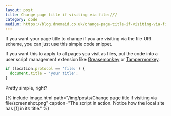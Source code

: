 ```yaml
---
layout: post
title: Change page title if visiting via file:///
category: code
medium: https://blog.dnomaid.co.uk/change-page-title-if-visiting-via-file-66a4001bdec4
---
```


If you want your page title to change if you are visiting via the file URI scheme, you can just use this simple code snippet.

If you want this to apply to all pages you visit as files, put the code into a user script management extension like [Greasemonkey](https://addons.mozilla.org/en-US/firefox/addon/greasemonkey) or [Tampermonkey](https://chrome.google.com/webstore/detail/tampermonkey/dhdgffkkebhmkfjojejmpbldmpobfkfo).

```javascript
if (location.protocol == 'file:') {
  document.title = 'your title';
}
```

Pretty simple, right?

{% include image.html path="/img/posts/Change page title if visiting via file/screenshot.png" caption="The script in action. Notice how the local site has [f] in its title." %}

